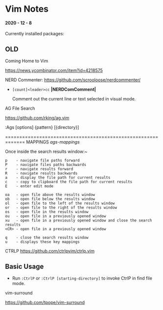 # Vim Notes

#### 2020 - 12 - 8

Currently installed packages:






## OLD

Coming Home to Vim

https://news.ycombinator.com/item?id=4218575


NERD Commenter:
https://github.com/scrooloose/nerdcommenter/

  * `[count]<leader>cc` **|NERDComComment|**

    Comment out the current line or text selected in visual mode.


AG File Search

https://github.com/rking/ag.vim

:Ags [options] {pattern} [{directory}]



=============================================================
MAPPINGS                                         *ags-mappings*

Once inside the search results window:~

    p    - navigate file paths forward
    P    - navigate files paths backwards
    r    - navigate results forward
    R    - navigate results backwards
    a    - display the file path for current results
    c    - copy to clipboard the file path for current results
    E    - enter edit mode

    oa   - open file above the results window
    ob   - open file below the results window
    ol   - open file to the left of the results window
    or   - open file to the right of the results window
    os   - open file in the results window
    ou   - open file in a previously opened window
    xu   - open file in a previously opened window and close the search results
    <CR> - open file in a previously opened window

    q    - close the search results window
    u    - displays these key mappings



CTRLP
https://github.com/ctrlpvim/ctrlp.vim


## Basic Usage
* Run `:CtrlP` or `:CtrlP [starting-directory]` to invoke CtrlP in find file mode.

vim-surround

https://github.com/tpope/vim-surround





